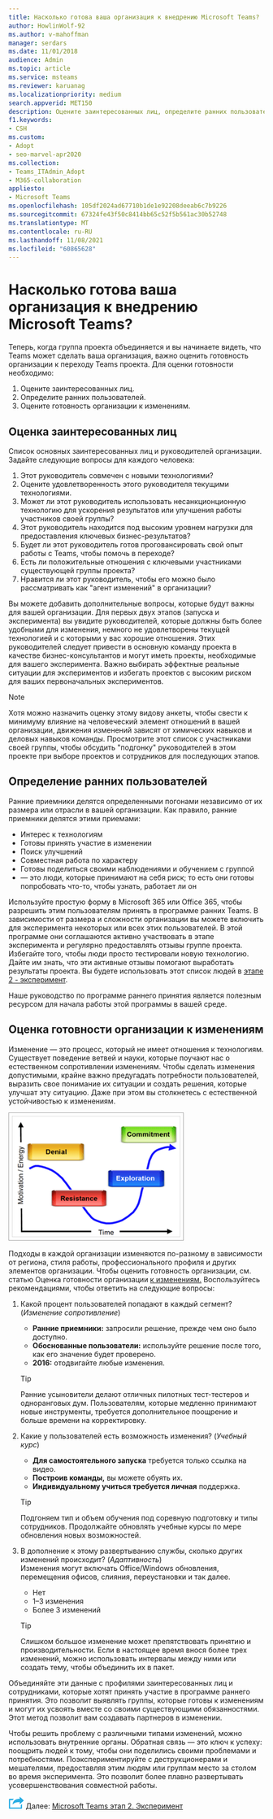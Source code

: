 ```yaml
---
title: Насколько готова ваша организация к внедрению Microsoft Teams?
author: HowlinWolf-92
ms.author: v-mahoffman
manager: serdars
ms.date: 11/01/2018
audience: Admin
ms.topic: article
ms.service: msteams
ms.reviewer: karuanag
ms.localizationpriority: medium
search.appverid: MET150
description: Оцените заинтересованных лиц, определите ранних пользователей и определите, готова ли ваша организация к переходу на Teams.
f1.keywords:
- CSH
ms.custom:
- Adopt
- seo-marvel-apr2020
ms.collection:
- Teams_ITAdmin_Adopt
- M365-collaboration
appliesto:
- Microsoft Teams
ms.openlocfilehash: 105df2024ad67710b1de1e92208deeab6c7b9226
ms.sourcegitcommit: 67324fe43f50c8414bb65c52f5b561ac30b52748
ms.translationtype: MT
ms.contentlocale: ru-RU
ms.lasthandoff: 11/08/2021
ms.locfileid: "60865628"
---
```

# <a name="how-ready-is-your-organization-for-microsoft-teams"></a>Насколько готова ваша организация к внедрению Microsoft Teams?

Теперь, когда группа проекта объединяется и вы начинаете видеть, что Teams может сделать ваша организация, важно оценить готовность организации к переходу Teams проекта. Для оценки готовности необходимо:

1. Оцените заинтересованных лиц.
2. Определите ранних пользователей.
3. Оцените готовность организации к изменениям. 

## <a name="assess-your-stakeholders"></a>Оценка заинтересованных лиц

Список основных заинтересованных лиц и руководителей организации. Задайте следующие вопросы для каждого человека:
 
1. Этот руководитель совмечен с новыми технологиями?
2. Оцените удовлетворенность этого руководителя текущими технологиями.
3. Может ли этот руководитель использовать несанкционционную технологию для ускорения результатов или улучшения работы участников своей группы?
4. Этот руководитель находится под высоким уровнем нагрузки для предоставления ключевых бизнес-результатов? 
5. Будет ли этот руководитель готов проговансировать свой опыт работы с Teams, чтобы помочь в переходе?
6. Есть ли положительные отношения с ключевыми участниками существующей группы проекта?
7. Нравится ли этот руководитель, чтобы его можно было рассматривать как "агент изменений" в организации?  

Вы можете добавить дополнительные вопросы, которые будут важны для вашей организации. Для первых двух этапов (запуска и эксперимента) вы увидите руководителей, которые должны быть более удобными для изменения, немного не удовлетворены текущей технологией и с которыми у вас хорошие отношения. Этих руководителей следует привести в основную команду проекта в качестве бизнес-консультантов и могут иметь проекты, необходимые для вашего эксперимента. Важно выбирать эффектные реальные ситуации для экспериментов и избегать проектов с высоким риском для ваших первоначальных экспериментов.
   
> [!NOTE]
> Хотя можно назначить оценку этому видову анкеты, чтобы свести к минимуму влияние на человеческий элемент отношений в вашей организации, движения изменений зависят от химических навыков и деловых навыков команды. Просмотрите этот список с участниками своей группы, чтобы обсудить "подгонку" руководителей в этом проекте при выборе проектов и сотрудников для последующих этапов. 

## <a name="identify-early-adopters"></a>Определение ранних пользователей

Ранние приемники делятся определенными погонами независимо от их размера или отрасли в вашей организации. Как правило, ранние приемники делятся этими приемами:

- Интерес к технологиям
- Готовы принять участие в изменении
- Поиск улучшений
- Совместная работа по характеру
- Готовы поделиться своими наблюдениями и обучением с группой
- — это люди, которые принимают на себя риск; то есть они готовы попробовать что-то, чтобы узнать, работает ли он

Используйте простую форму в Microsoft 365 или Office 365, чтобы разрешить этим пользователям принять в программе ранних Teams. В зависимости от размера и сложности организации вы можете включить для эксперимента некоторых или всех этих пользователей. В этой программе они соглашаются активно участвовать в этапе эксперимента и регулярно предоставлять отзывы группе проекта. Избегайте того, чтобы люди просто тестировали новую технологию. Дайте им знать, что эти активные отзывы помогают выработать результаты проекта. Вы будете использовать этот список людей в [этапе 2 - эксперимент](teams-adoption-phase2-experiment.md).

Наше руководство по программе раннего принятия является полезным ресурсом для начала работы этой программы в вашей среде.  
 
## <a name="assess-your-organizations-readiness-for-change"></a>Оценка готовности организации к изменениям

Изменение — это процесс, который не имеет отношения к технологиям. Существует поведение ветвей и науки, которые поучают нас о естественном сопротивлении изменениям. Чтобы сделать изменения допустимыми, крайне важно предугадать потребности пользователей, выразить свое понимание их ситуации и создать решения, которые улучшат эту ситуацию. Даже при этом вы столкнетесь с естественной устойчивостью к изменениям.  

![Graph с сопротивлением к изменению.](media/teams-adoption-resistance.png)

Подходы в каждой организации изменяются по-разному в зависимости от региона, стиля работы, профессионального профиля и других элементов организации. Чтобы оценить готовность организации, см. статью Оценка готовности организации [к изменениям.](upgrade-org-change-readiness.md) Воспользуйтесь рекомендациями, чтобы ответить на следующие вопросы:

1. Какой процент пользователей попадают в каждый сегмент? (*Изменение сопротивление*)
    - **Ранние приемники:** запросили решение, прежде чем оно было доступно.
    - **Обоснованные пользователи:** используйте решение после того, как его значение будет проверено.
    - **2016:** отодвигайте любые изменения.
    
   > [!TIP]
   > Ранние усыновители делают отличных пилотных тест-тестеров и одноранговых дум. Пользователям, которые медленно принимают новые инструменты, требуется дополнительное поощрение и больше времени на корректировку. 

2. Какие у пользователей есть возможность изменения? (*Учебный курс*)
    - **Для самостоятельного запуска** требуется только ссылка на видео.
    - **Построив команды,** вы можете обуять их.
    - **Индивидуальному учиться требуется личная** поддержка.

    > [!TIP]
    > Подгоняем тип и объем обучения под соревную подготовку и типы сотрудников. Продолжайте обновлять учебные курсы по мере обновления новых возможностей.

3. В дополнение к этому развертыванию службы, сколько других изменений происходит? (*Адаптивность*) <br/>Изменения могут включать Office/Windows обновления, перемещения офисов, слияния, переустановки и так далее.
    - Нет
    - 1–3 изменения
    - Более 3 изменений
 
    > [!TIP] 
    > Слишком большое изменение может препятствовать принятию и производительности. Если в настоящее время внося более трех изменений, можно использовать интервалы между ними или создать тему, чтобы объединить их в пакет.  

Объединяйте эти данные с профилями заинтересованных лиц и сотрудниками, которые хотят принять участие в программе раннего принятия. Это позволит выявлять группы, которые готовы к изменениям и могут их усвоять вместе со своими существующими обязанностями. Этот метод позволит вам создавать партнеров в изменении.

Чтобы решить проблему с различными типами изменений, можно использовать внутренние органы. Обратная связь — это ключ к успеху: поощрить людей к тому, чтобы они поделились своими проблемами и потребностями. Поэкспериментируйте с деструкционерами и мешателями, предоставляя этим людям или группам место за столом во время эксперимента. Это позволит более плавно развертывать усовершенствования совместной работы.  

![Значок, представляющий следующий шаг.](media/teams-adoption-next-icon.png) Далее: [Microsoft Teams этап 2. Эксперимент](teams-adoption-phase2-experiment.md) 

